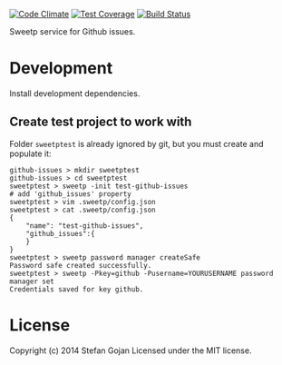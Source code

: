 [![Code Climate](https://codeclimate.com/github/hoschi/sweetp-service-github-issues/badges/gpa.svg)](https://codeclimate.com/github/hoschi/sweetp-service-github-issues) [![Test Coverage](https://codeclimate.com/github/hoschi/sweetp-service-github-issues/badges/coverage.svg)](https://codeclimate.com/github/hoschi/sweetp-service-github-issues) [![Build Status](https://travis-ci.org/hoschi/sweetp-service-github-issues.svg?branch=develop)](https://travis-ci.org/hoschi/sweetp-service-github-issues)

Sweetp service for Github issues.

# Development

Install development dependencies.

## Create test project to work with

Folder `sweetptest` is already ignored by git, but you must create and populate it:
```
github-issues > mkdir sweetptest
github-issues > cd sweetptest
sweetptest > sweetp -init test-github-issues
# add 'github_issues' property
sweetptest > vim .sweetp/config.json
sweetptest > cat .sweetp/config.json
{
    "name": "test-github-issues",
    "github_issues":{
    }
}
sweetptest > sweetp password manager createSafe
Password safe created successfully.
sweetptest > sweetp -Pkey=github -Pusername=YOURUSERNAME password manager set
Credentials saved for key github.
```

# License

Copyright (c) 2014 Stefan Gojan
Licensed under the MIT license.
